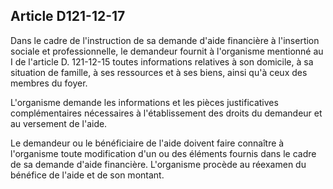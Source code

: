 ## Article D121-12-17

Dans le cadre de l'instruction de sa demande d'aide financière à l'insertion sociale et professionnelle, le
demandeur fournit à l'organisme mentionné au I de l'article D. 121-12-15 toutes informations relatives à son
domicile, à sa situation de famille, à ses ressources et à ses biens, ainsi qu'à ceux des membres du foyer.

L'organisme demande les informations et les pièces justificatives complémentaires nécessaires à
l'établissement des droits du demandeur et au versement de l'aide.


Le demandeur ou le bénéficiaire de l'aide doivent faire connaître à l'organisme toute modification d'un ou
des éléments fournis dans le cadre de sa demande d'aide financière. L'organisme procède au réexamen du
bénéfice de l'aide et de son montant.

